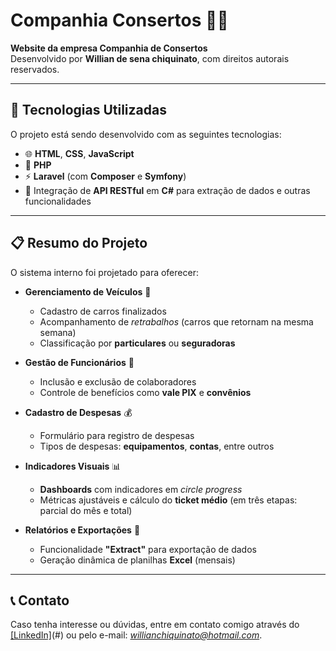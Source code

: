 # Companhia Consertos 🚗🔧

**Website da empresa Companhia de Consertos**  
Desenvolvido por **Willian de sena chiquinato**, com direitos autorais reservados.

---

## 🚀 Tecnologias Utilizadas

O projeto está sendo desenvolvido com as seguintes tecnologias:

- 🌐 **HTML**, **CSS**, **JavaScript**  
- 🐘 **PHP**  
- ⚡ **Laravel** (com **Composer** e **Symfony**)
- 🔗 Integração de **API RESTful** em **C#** para extração de dados e outras funcionalidades

---

## 📋 Resumo do Projeto

O sistema interno foi projetado para oferecer:

- **Gerenciamento de Veículos** 🚙  
  - Cadastro de carros finalizados  
  - Acompanhamento de *retrabalhos* (carros que retornam na mesma semana)  
  - Classificação por **particulares** ou **seguradoras**  

- **Gestão de Funcionários** 👥  
  - Inclusão e exclusão de colaboradores  
  - Controle de benefícios como **vale PIX** e **convênios**  

- **Cadastro de Despesas** 💰  
  - Formulário para registro de despesas  
  - Tipos de despesas: **equipamentos**, **contas**, entre outros  

- **Indicadores Visuais** 📊  
  - **Dashboards** com indicadores em *circle progress*  
  - Métricas ajustáveis e cálculo do **ticket médio** (em três etapas: parcial do mês e total)  

- **Relatórios e Exportações** 📁  
  - Funcionalidade **"Extract"** para exportação de dados  
  - Geração dinâmica de planilhas **Excel** (mensais)  

---

## 📞 Contato

Caso tenha interesse ou dúvidas, entre em contato comigo através do [\[LinkedIn\]](https://www.linkedin.com/in/willian-de-sena-chiquinato-97b857260/)(#) ou pelo e-mail: *willianchiquinato@hotmail.com*.


